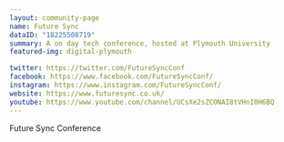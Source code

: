 ```yaml
---
layout: community-page
name: Future Sync
dataID: "18225508719"
summary: A on day tech conference, hosted at Plymouth University
featured-img: digital-plymouth

twitter: https://twitter.com/FutureSyncConf
facebook: https://www.facebook.com/FutureSyncConf/
instagram: https://www.instagram.com/FutureSyncConf/
website: https://www.futuresync.co.uk/
youtube: https://www.youtube.com/channel/UCsXe2sZCONAI8tVHnI0H6BQ
---
```

Future Sync Conference
